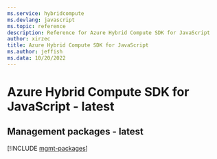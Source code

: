 ```yaml
---
ms.service: hybridcompute
ms.devlang: javascript
ms.topic: reference
description: Reference for Azure Hybrid Compute SDK for JavaScript
author: xirzec
title: Azure Hybrid Compute SDK for JavaScript
ms.author: jeffish
ms.data: 10/20/2022
---
```

# Azure Hybrid Compute SDK for JavaScript - latest

## Management packages - latest
[!INCLUDE [mgmt-packages](hybrid-compute-mgmt-index.md)]